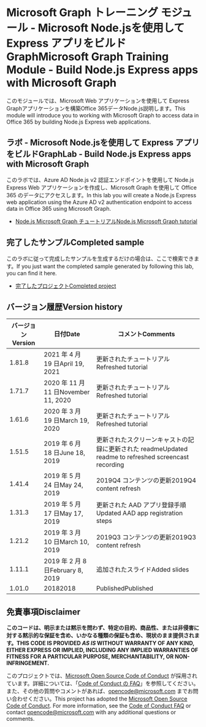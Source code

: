 # <a name="microsoft-graph-training-module---build-nodejs-express-apps-with-microsoft-graph"></a><span data-ttu-id="6fb1c-101">Microsoft Graph トレーニング モジュール - Microsoft Node.jsを使用して Express アプリをビルドGraph</span><span class="sxs-lookup"><span data-stu-id="6fb1c-101">Microsoft Graph Training Module - Build Node.js Express apps with Microsoft Graph</span></span>

<span data-ttu-id="6fb1c-102">このモジュールでは、Microsoft Web アプリケーションを使用して Express Graphアプリケーションを構築Office 365データNode.js説明します。</span><span class="sxs-lookup"><span data-stu-id="6fb1c-102">This module will introduce you to working with Microsoft Graph to access data in Office 365 by building Node.js Express web applications.</span></span>

## <a name="lab---build-nodejs-express-apps-with-microsoft-graph"></a><span data-ttu-id="6fb1c-103">ラボ - Microsoft Node.jsを使用して Express アプリをビルドGraph</span><span class="sxs-lookup"><span data-stu-id="6fb1c-103">Lab - Build Node.js Express apps with Microsoft Graph</span></span>

<span data-ttu-id="6fb1c-104">このラボでは、Azure AD Node.js v2 認証エンドポイントを使用して Node.js Express Web アプリケーションを作成し、Microsoft Graph を使用して Office 365 のデータにアクセスします。</span><span class="sxs-lookup"><span data-stu-id="6fb1c-104">In this lab you will create a Node.js Express web application using the Azure AD v2 authentication endpoint to access data in Office 365 using Microsoft Graph.</span></span>

- [<span data-ttu-id="6fb1c-105">Node.js Microsoft Graph チュートリアル</span><span class="sxs-lookup"><span data-stu-id="6fb1c-105">Node.js Microsoft Graph tutorial</span></span>](https://docs.microsoft.com/graph/training/node-tutorial)

## <a name="completed-sample"></a><span data-ttu-id="6fb1c-106">完了したサンプル</span><span class="sxs-lookup"><span data-stu-id="6fb1c-106">Completed sample</span></span>

<span data-ttu-id="6fb1c-107">このラボに従って完成したサンプルを生成するだけの場合は、ここで検索できます。</span><span class="sxs-lookup"><span data-stu-id="6fb1c-107">If you just want the completed sample generated by following this lab, you can find it here.</span></span>

- [<span data-ttu-id="6fb1c-108">完了したプロジェクト</span><span class="sxs-lookup"><span data-stu-id="6fb1c-108">Completed project</span></span>](demo)

## <a name="version-history"></a><span data-ttu-id="6fb1c-109">バージョン履歴</span><span class="sxs-lookup"><span data-stu-id="6fb1c-109">Version history</span></span>

| <span data-ttu-id="6fb1c-110">バージョン</span><span class="sxs-lookup"><span data-stu-id="6fb1c-110">Version</span></span> |       <span data-ttu-id="6fb1c-111">日付</span><span class="sxs-lookup"><span data-stu-id="6fb1c-111">Date</span></span>        |                     <span data-ttu-id="6fb1c-112">コメント</span><span class="sxs-lookup"><span data-stu-id="6fb1c-112">Comments</span></span>                     |
| ------- | ----------------- | ------------------------------------------------ |
| <span data-ttu-id="6fb1c-113">1.8</span><span class="sxs-lookup"><span data-stu-id="6fb1c-113">1.8</span></span>     | <span data-ttu-id="6fb1c-114">2021 年 4 月 19 日</span><span class="sxs-lookup"><span data-stu-id="6fb1c-114">April 19, 2021</span></span>    | <span data-ttu-id="6fb1c-115">更新されたチュートリアル</span><span class="sxs-lookup"><span data-stu-id="6fb1c-115">Refreshed tutorial</span></span>                               |
| <span data-ttu-id="6fb1c-116">1.7</span><span class="sxs-lookup"><span data-stu-id="6fb1c-116">1.7</span></span>     | <span data-ttu-id="6fb1c-117">2020 年 11 月 11 日</span><span class="sxs-lookup"><span data-stu-id="6fb1c-117">November 11, 2020</span></span> | <span data-ttu-id="6fb1c-118">更新されたチュートリアル</span><span class="sxs-lookup"><span data-stu-id="6fb1c-118">Refreshed tutorial</span></span>                               |
| <span data-ttu-id="6fb1c-119">1.6</span><span class="sxs-lookup"><span data-stu-id="6fb1c-119">1.6</span></span>     | <span data-ttu-id="6fb1c-120">2020 年 3 月 19 日</span><span class="sxs-lookup"><span data-stu-id="6fb1c-120">March 19, 2020</span></span>    | <span data-ttu-id="6fb1c-121">更新されたチュートリアル</span><span class="sxs-lookup"><span data-stu-id="6fb1c-121">Refreshed tutorial</span></span>                               |
| <span data-ttu-id="6fb1c-122">1.5</span><span class="sxs-lookup"><span data-stu-id="6fb1c-122">1.5</span></span>     | <span data-ttu-id="6fb1c-123">2019 年 6 月 18 日</span><span class="sxs-lookup"><span data-stu-id="6fb1c-123">June 18, 2019</span></span>     | <span data-ttu-id="6fb1c-124">更新されたスクリーンキャストの記録に更新された readme</span><span class="sxs-lookup"><span data-stu-id="6fb1c-124">Updated readme to refreshed screencast recording</span></span> |
| <span data-ttu-id="6fb1c-125">1.4</span><span class="sxs-lookup"><span data-stu-id="6fb1c-125">1.4</span></span>     | <span data-ttu-id="6fb1c-126">2019 年 5 月 24 日</span><span class="sxs-lookup"><span data-stu-id="6fb1c-126">May 24, 2019</span></span>      | <span data-ttu-id="6fb1c-127">2019Q4 コンテンツの更新</span><span class="sxs-lookup"><span data-stu-id="6fb1c-127">2019Q4 content refresh</span></span>                           |
| <span data-ttu-id="6fb1c-128">1.3</span><span class="sxs-lookup"><span data-stu-id="6fb1c-128">1.3</span></span>     | <span data-ttu-id="6fb1c-129">2019 年 5 月 17 日</span><span class="sxs-lookup"><span data-stu-id="6fb1c-129">May 17, 2019</span></span>      | <span data-ttu-id="6fb1c-130">更新された AAD アプリ登録手順</span><span class="sxs-lookup"><span data-stu-id="6fb1c-130">Updated AAD app registration steps</span></span>               |
| <span data-ttu-id="6fb1c-131">1.2</span><span class="sxs-lookup"><span data-stu-id="6fb1c-131">1.2</span></span>     | <span data-ttu-id="6fb1c-132">2019 年 3 月 10 日</span><span class="sxs-lookup"><span data-stu-id="6fb1c-132">March 10, 2019</span></span>    | <span data-ttu-id="6fb1c-133">2019Q3 コンテンツの更新</span><span class="sxs-lookup"><span data-stu-id="6fb1c-133">2019Q3 content refresh</span></span>                           |
| <span data-ttu-id="6fb1c-134">1.1</span><span class="sxs-lookup"><span data-stu-id="6fb1c-134">1.1</span></span>     | <span data-ttu-id="6fb1c-135">2019 年 2 月 8 日</span><span class="sxs-lookup"><span data-stu-id="6fb1c-135">February 8, 2019</span></span>  | <span data-ttu-id="6fb1c-136">追加されたスライド</span><span class="sxs-lookup"><span data-stu-id="6fb1c-136">Added slides</span></span>                                     |
| <span data-ttu-id="6fb1c-137">1.0</span><span class="sxs-lookup"><span data-stu-id="6fb1c-137">1.0</span></span>     | <span data-ttu-id="6fb1c-138">2018</span><span class="sxs-lookup"><span data-stu-id="6fb1c-138">2018</span></span>              | <span data-ttu-id="6fb1c-139">Published</span><span class="sxs-lookup"><span data-stu-id="6fb1c-139">Published</span></span>                                        |

## <a name="disclaimer"></a><span data-ttu-id="6fb1c-140">免責事項</span><span class="sxs-lookup"><span data-stu-id="6fb1c-140">Disclaimer</span></span>

<span data-ttu-id="6fb1c-141">**このコードは、明示または黙示を問わず、特定の目的、商品性、または非侵害に対する黙示的な保証を含め、いかなる種類の保証も含め、現状のまま提供されます。**</span><span class="sxs-lookup"><span data-stu-id="6fb1c-141">**THIS CODE IS PROVIDED *AS IS* WITHOUT WARRANTY OF ANY KIND, EITHER EXPRESS OR IMPLIED, INCLUDING ANY IMPLIED WARRANTIES OF FITNESS FOR A PARTICULAR PURPOSE, MERCHANTABILITY, OR NON-INFRINGEMENT.**</span></span>

<span data-ttu-id="6fb1c-p101">このプロジェクトでは、[Microsoft Open Source Code of Conduct](https://opensource.microsoft.com/codeofconduct/) が採用されています。詳細については、「[Code of Conduct の FAQ](https://opensource.microsoft.com/codeofconduct/faq/)」を参照してください。また、その他の質問やコメントがあれば、[opencode@microsoft.com](mailto:opencode@microsoft.com) までお問い合わせください。</span><span class="sxs-lookup"><span data-stu-id="6fb1c-p101">This project has adopted the [Microsoft Open Source Code of Conduct](https://opensource.microsoft.com/codeofconduct/). For more information, see the [Code of Conduct FAQ](https://opensource.microsoft.com/codeofconduct/faq/) or contact [opencode@microsoft.com](mailto:opencode@microsoft.com) with any additional questions or comments.</span></span>
